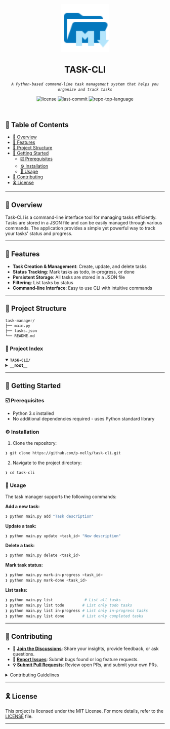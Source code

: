 <p align="center">
    <img src="https://raw.githubusercontent.com/PKief/vscode-material-icon-theme/ec559a9f6bfd399b82bb44393651661b08aaf7ba/icons/folder-markdown-open.svg" align="center" width="30%">
</p>
<p align="center"><h1 align="center">TASK-CLI</h1></p>
<p align="center">
    <em><code>A Python-based command-line task management system that helps you organize and track tasks</code></em>
</p>
<p align="center">
    <img src="https://img.shields.io/github/license/p-nelly/task-cli?style=default&logo=opensourceinitiative&logoColor=white&color=0080ff" alt="license">
    <img src="https://img.shields.io/github/last-commit/p-nelly/task-cli?style=default&logo=git&logoColor=white&color=0080ff" alt="last-commit">
    <img src="https://img.shields.io/github/languages/top/p-nelly/task-cli?style=default&color=0080ff" alt="repo-top-language">
</p>

<br>

## 🔗 Table of Contents

- [📍 Overview](#-overview)
- [👾 Features](#-features)
- [📁 Project Structure](#-project-structure)
- [🚀 Getting Started](#-getting-started)
  - [☑️ Prerequisites](#-prerequisites)
  - [⚙️ Installation](#-installation)
  - [🤖 Usage](#-usage)
- [🔰 Contributing](#-contributing)
- [🎗 License](#-license)

---

## 📍 Overview

Task-CLI is a command-line interface tool for managing tasks efficiently. Tasks are stored in a JSON file and can be easily managed through various commands. The application provides a simple yet powerful way to track your tasks' status and progress.

---

## 👾 Features

- **Task Creation & Management**: Create, update, and delete tasks
- **Status Tracking**: Mark tasks as todo, in-progress, or done
- **Persistent Storage**: All tasks are stored in a JSON file
- **Filtering**: List tasks by status
- **Command-line Interface**: Easy to use CLI with intuitive commands

---

## 📁 Project Structure

```
task-manager/
├── main.py
├── tasks.json
└── README.md
```

### 📂 Project Index
<details open>
    <summary><b><code>TASK-CLI/</code></b></summary>
    <details>
        <summary><b>__root__</b></summary>
        <blockquote>
            <table>
            <tr>
                <td><b>main.py</b></td>
                <td>Core application logic for task management</td>
            </tr>
            <tr>
                <td><b>tasks.json</b></td>
                <td>JSON storage for task data</td>
            </tr>
            </table>
        </blockquote>
    </details>
</details>

---

## 🚀 Getting Started

### ☑️ Prerequisites

- Python 3.x installed
- No additional dependencies required - uses Python standard library

### ⚙️ Installation

1. Clone the repository:
```sh
❯ git clone https://github.com/p-nelly/task-cli.git
```

2. Navigate to the project directory:
```sh
❯ cd task-cli
```

### 🤖 Usage

The task manager supports the following commands:

**Add a new task:**
```sh
❯ python main.py add "Task description"
```

**Update a task:**
```sh
❯ python main.py update <task_id> "New description"
```

**Delete a task:**
```sh
❯ python main.py delete <task_id>
```

**Mark task status:**
```sh
❯ python main.py mark-in-progress <task_id>
❯ python main.py mark-done <task_id>
```

**List tasks:**
```sh
❯ python main.py list              # List all tasks
❯ python main.py list todo        # List only todo tasks
❯ python main.py list in-progress # List only in-progress tasks
❯ python main.py list done        # List only completed tasks
```

---

## 🔰 Contributing

- **💬 [Join the Discussions](https://github.com/p-nelly/task-cli/discussions)**: Share your insights, provide feedback, or ask questions.
- **🐛 [Report Issues](https://github.com/p-nelly/task-cli/issues)**: Submit bugs found or log feature requests.
- **💡 [Submit Pull Requests](https://github.com/p-nelly/task-cli/pulls)**: Review open PRs, and submit your own PRs.

<details closed>
<summary>Contributing Guidelines</summary>

1. **Fork the Repository**: Start by forking the project repository to your GitHub account.
2. **Clone Locally**: Clone the forked repository to your local machine.
3. **Create a New Branch**: Always work on a new branch.
4. **Make Your Changes**: Develop and test your changes locally.
5. **Commit Your Changes**: Commit with a clear message describing your updates.
6. **Push to GitHub**: Push the changes to your forked repository.
7. **Submit a Pull Request**: Create a PR against the original project repository.

</details>

---

## 🎗 License

This project is licensed under the MIT License. For more details, refer to the [LICENSE](LICENSE) file.

---
